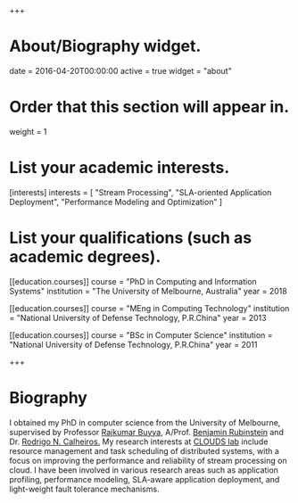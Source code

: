 +++
# About/Biography widget.

date = 2016-04-20T00:00:00
active = true
widget = "about"

# Order that this section will appear in.
weight = 1

# List your academic interests.
[interests]
  interests = [
    "Stream Processing",
    "SLA-oriented Application Deployment",
    "Performance Modeling and Optimization"
  ]

# List your qualifications (such as academic degrees).
[[education.courses]]
  course = "PhD in Computing and Information Systems"
  institution = "The University of Melbourne, Australia"
  year = 2018 

[[education.courses]]
  course = "MEng in Computing Technology"
  institution = "National University of Defense Technology, P.R.China"
  year = 2013

[[education.courses]]
  course = "BSc in Computer Science"
  institution = "National University of Defense Technology, P.R.China"
  year = 2011

+++

# Biography

I obtained my PhD in computer science from the University of Melbourne, supervised by Professor [Rajkumar Buyya](http://buyya.com/), A/Prof. [Benjamin Rubinstein](http://www.bipr.net/) and Dr. [Rodrigo N. Calheiros.](https://www.westernsydney.edu.au/staff_profiles/uws_profiles/doctor_rodrigo_neves_calheiros) My research interests at [CLOUDS lab](http://www.cloudbus.org/) include resource management and task scheduling of distributed systems, with a focus on improving the performance and reliability of stream processing on cloud. I have been involved in various research areas such as application profiling, performance modeling, SLA-aware application deployment, and light-weight fault tolerance mechanisms. 

